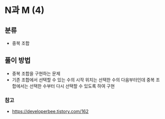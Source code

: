 # N과 M (4)

## 분류
- 중복 조합

## 풀이 방법
- 중복 조합을 구현하는 문제
- 기존 조합에서 선택할 수 있는 수의 시작 위치는 선택한 수의 다음부터인데 중복 조합에서는 선택한 수부터 다시 선택할 수 있도록 하여 구현

### 참고
- https://developerbee.tistory.com/162
